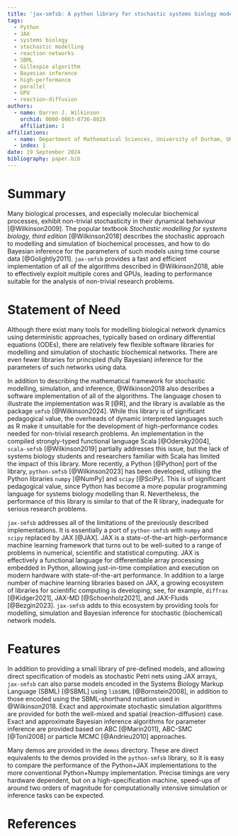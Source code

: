 ```yaml
---
title: 'jax-smfsb: A python library for stochastic systems biology modelling and inference'
tags:
  - Python
  - JAX
  - systems biology
  - stochastic modelling
  - reaction networks
  - SBML
  - Gillespie algorithm
  - Bayesian inference
  - high-performance
  - parallel
  - GPU
  - reaction-diffusion
authors:
  - name: Darren J. Wilkinson
    orchid: 0000-0003-0736-802X
    affiliation: 1
affiliations:
  - name: Department of Mathematical Sciences, University of Durham, UK
  - index: 1
date: 19 September 2024
bibliography: paper.bib
---
```


# Summary

Many biological processes, and especially molecular biochemical processes, exhibit non-trivial stochasticity in their dynamical behaviour [@Wilkinson2009]. The popular textbook *Stochastic modelling for systems biology, third edition* [@Wilkinson2018] describes the stochastic approach to modelling and simulation of biochemical processes, and how to do Bayesian inference for the parameters of such models using time course data [@Golightly2011]. `jax-smfsb` provides a fast and efficient implementation of all of the algorithms described in @Wilkinson2018, able to effectively exploit multiple cores and GPUs, leading to performance suitable for the analysis of non-trivial research problems.

# Statement of Need

Although there exist many tools for modelling biological network dynamics using deterministic approaches, typically based on ordinary differential equations (ODEs), there are relatively few flexible software libraries for modelling and simulation of stochastic biochemical networks. There are even fewer libraries for principled (fully Bayesian) inference for the parameters of such networks using data.

In addition to describing the mathematical framework for stochastic modelling, simulation, and inference, @Wilkinson2018 also describes a software implementation of all of the algorithms. The language chosen to illustrate the implementation was R [@R], and the library is available as the package `smfsb` [@Wilkinson2024]. While this library is of significant pedagogical value, the overheads of dynamic interpreted languages such as R make it unsuitable for the development of high-performance codes needed for non-trivial research problems. An implementation in the compiled strongly-typed functional language Scala [@Odersky2004], `scala-smfsb` [@Wilkinson2019] partially addresses this issue, but the lack of systems biology students and researchers familiar with Scala has limited the impact of this library. More recently, a Python [@Python] port of the library, `python-smfsb` [@Wilkinson2023] has been developed, utilising the Python libraries `numpy` [@NumPy] and `scipy` [@SciPy]. This is of significant pedagogical value, since Python has become a more popular programming language for systems biology modelling than R. Nevertheless, the performance of this library is similar to that of the R library, inadequate for serious research problems.

`jax-smfsb` addresses all of the limitations of the previously described implementations. It is essentially a port of `python-smfsb` with `numpy` and `scipy` replaced by JAX [@JAX]. JAX is a state-of-the-art high-performance machine learning framework that turns out to be well-suited to a range of problems in numerical, scientific and statistical computing. JAX is effectively a functional language for differentiable array processing embedded in Python, allowing just-in-time compilation and execution on modern hardware with state-of-the-art performance. In addition to a large number of machine learning libraries based on JAX, a growing ecosystem of libraries for scientific computing is developing; see, for example, `diffrax` [@Kidger2021], JAX-MD [@Schoenholz2021], and JAX-Fluids [@Bezgin2023]. `jax-smfsb` adds to this ecosystem by providing tools for modelling, simulation and Bayesian inference for stochastic (biochemical) network models.

# Features

In addition to providing a small library of pre-defined models, and allowing direct specification of models as stochastic Petri nets using JAX arrays, `jax-smfsb` can also parse models encoded in the Systems Biology Markup Language (SBML) [@SBML] using `libSBML` [@Bornstein2008], in addition to those encoded using the SBML-shorthand notation used in @Wilkinson2018. Exact and approximate stochastic simulation algorithms are provided for both the well-mixed and spatial (reaction-diffusion) case. Exact and approximate Bayesian inference algorithms for parameter inference are provided based on ABC [@Marin2011], ABC-SMC [@Toni2008] or particle MCMC [@Andrieu2010] approaches.

Many demos are provided in the `demos` directory. These are direct equivalents to the demos provided in the `python-smfsb` library, so it is easy to compare the performance of the Python+JAX implementations to the more conventional Python+Numpy implementation. Precise timings are very hardware dependent, but on a high-specification machine, speed-ups of around two orders of magnitude for computationally intensive simulation or inference tasks can be expected.

# References

